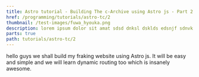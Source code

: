 ```yaml
---
title: Astro tutorial - Building The c-Archive using Astro js - Part 2
href: /programming/tutorials/astro-tc/2
thumbnail: /test-images/fuwa_hyouka.png
description: lorem ipsum dolor sit amat sdsd dnksl dsklds edsnjf sdnvk ernj vernvje reev
parts: true
path: tutorials/astro-tc/2
---
```


hello guys we shall build my fraking website using Astro js. It will be easy and simple and we will learn dynamic routing too which is insanely awesome.
